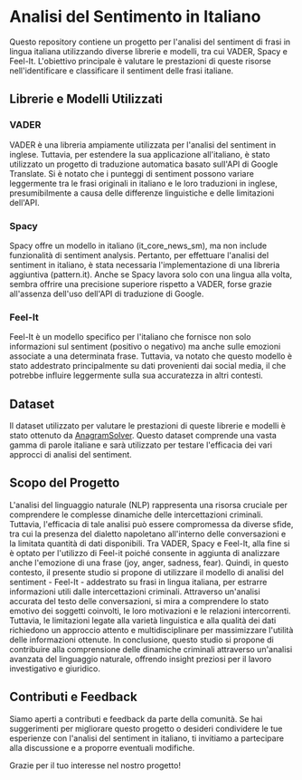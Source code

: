 # Analisi del Sentimento in Italiano

Questo repository contiene un progetto per l'analisi del sentiment di frasi in lingua italiana utilizzando diverse librerie e modelli, tra cui VADER, Spacy e Feel-It. L'obiettivo principale è valutare le prestazioni di queste risorse nell'identificare e classificare il sentiment delle frasi italiane.

## Librerie e Modelli Utilizzati

### VADER

VADER è una libreria ampiamente utilizzata per l'analisi del sentiment in inglese. Tuttavia, per estendere la sua applicazione all'italiano, è stato utilizzato un progetto di traduzione automatica basato sull'API di Google Translate. Si è notato che i punteggi di sentiment possono variare leggermente tra le frasi originali in italiano e le loro traduzioni in inglese, presumibilmente a causa delle differenze linguistiche e delle limitazioni dell'API.

### Spacy

Spacy offre un modello in italiano (it_core_news_sm), ma non include funzionalità di sentiment analysis. Pertanto, per effettuare l'analisi del sentiment in italiano, è stata necessaria l'implementazione di una libreria aggiuntiva (pattern.it). Anche se Spacy lavora solo con una lingua alla volta, sembra offrire una precisione superiore rispetto a VADER, forse grazie all'assenza dell'uso dell'API di traduzione di Google.

### Feel-It

Feel-It è un modello specifico per l'italiano che fornisce non solo informazioni sul sentiment (positivo o negativo) ma anche sulle emozioni associate a una determinata frase. Tuttavia, va notato che questo modello è stato addestrato principalmente su dati provenienti dai social media, il che potrebbe influire leggermente sulla sua accuratezza in altri contesti.

## Dataset

Il dataset utilizzato per valutare le prestazioni di queste librerie e modelli è stato ottenuto da [AnagramSolver](https://github.com/sigmasaur/AnagramSolver). Questo dataset comprende una vasta gamma di parole italiane e sarà utilizzato per testare l'efficacia dei vari approcci di analisi del sentiment.

## Scopo del Progetto

L'analisi del linguaggio naturale (NLP) rappresenta una risorsa cruciale per comprendere le complesse dinamiche delle intercettazioni criminali. Tuttavia, l'efficacia di tale analisi può essere compromessa da diverse sfide, tra cui la presenza del dialetto napoletano all'interno delle conversazioni e la limitata quantità di dati disponibili. Tra VADER, Spacy e Feel-It, alla fine si è optato per l'utilizzo di Feel-it poiché consente in aggiunta di analizzare anche l'emozione di una frase (joy, anger, sadness, fear). Quindi, in questo contesto, il presente studio si propone di utilizzare il modello di analisi del sentiment - Feel-It - addestrato su frasi in lingua italiana, per estrarre informazioni utili dalle intercettazioni criminali. Attraverso un'analisi accurata del testo delle conversazioni, si mira a comprendere lo stato emotivo dei soggetti coinvolti, le loro motivazioni e le relazioni intercorrenti. Tuttavia, le limitazioni legate alla varietà linguistica e alla qualità dei dati richiedono un approccio attento e multidisciplinare per massimizzare l'utilità delle informazioni ottenute. In conclusione, questo studio si propone di contribuire alla comprensione delle dinamiche criminali attraverso un'analisi avanzata del linguaggio naturale, offrendo insight preziosi per il lavoro investigativo e giuridico. 

## Contributi e Feedback

Siamo aperti a contributi e feedback da parte della comunità. Se hai suggerimenti per migliorare questo progetto o desideri condividere le tue esperienze con l'analisi del sentiment in italiano, ti invitiamo a partecipare alla discussione e a proporre eventuali modifiche.

Grazie per il tuo interesse nel nostro progetto!

